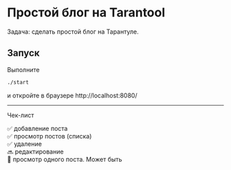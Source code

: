 # Простой блог на Tarantool
Задача: сделать простой блог на Тарантуле.

## Запуск

Выполните
``` bash
./start
```
и откройте в браузере http://localhost:8080/

-----
Чек-лист

✅ добавление поста  
✅ просмотр постов (списка)  
✅ удаление  
🔜 редактирование  
🤔 просмотр одного поста. Может быть

